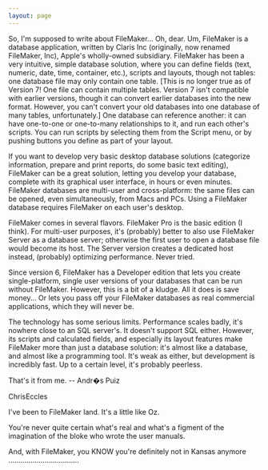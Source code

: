 ```yaml
---
layout: page
---
```


So, I'm supposed to write about FileMaker... Oh, dear. Um, FileMaker is a database application, written by Claris Inc (originally, now renamed FileMaker, Inc), Apple's wholly-owned subsidiary.
FileMaker has been a very intuitive, simple database solution, where you can define fields (text, numeric, date, time, container, etc.), scripts and layouts, though not tables: one database file may only contain one table. [This is no longer true as of Version 7! One file can contain multiple tables. Version 7 isn't compatible with earlier versions, though it can convert earlier databases into the new format. However, you can't convert your old databases into one database of many tables, unfortunately.] One database can reference another: it can have one-to-one or one-to-many relationships to it, and run each other's scripts.
You can run scripts by selecting them from the Script menu, or by pushing buttons you define as part of your layout.

If you want to develop very basic desktop database solutions (categorize information, prepare and print reports, do some basic text editing), FileMaker can be a great solution, letting you develop your database, complete with its graphical user interface, in hours or even minutes. FileMaker databases are multi-user and cross-platform: the same files can be opened, even simultaneously, from Macs and PCs. Using a FileMaker database requires FileMaker on each user's desktop. 

FileMaker comes in several flavors. FileMaker Pro is the basic edition (I think). For multi-user purposes, it's (probably) better to also use FileMaker Server as a database server; otherwise the first user to open a database file would become its host. The Server version creates a dedicated host instead, (probably) optimizing performance. Never tried.

Since version 6, FileMaker has a Developer edition that lets you create single-platform, single user versions of your databases that can be run without FileMaker. However, this is a bit of a kludge. All it does is save money... Or lets you pass off your FileMaker databases as real commercial applications, which they will never be. 

The technology has some serious limits. Performance scales badly, it's nowhere close to an SQL server's. It doesn't support SQL either. However, its scripts and calculated fields, and especially its layout features make FileMaker more than just a database solution: it's almost like a database, and almost like a programming tool. It's weak as either, but development is incredibly fast. Up to a certain level, it's probably peerless.

That's it from me.
-- Andr�s Puiz

ChrisEccles

I've been to FileMaker land.
It's a little like Oz.

You're never quite certain what's real and what's a figment of the imagination of
the bloke who wrote the user manuals.

And, with FileMaker, you KNOW you're definitely not in Kansas anymore ...................................
